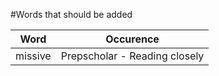 #Words that should be added

| Word    | Occurence                     |
| :----:  | :---------:                   |
| missive | Prepscholar - Reading closely |
